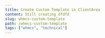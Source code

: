 ```yaml
---
title: Create Custom Template in ClientArea
content: Still creating dfdfd
slug: whmcs-custom-template
path: /whmcs-custom-template
tags: ["whmcs", "technical"]
---
```

